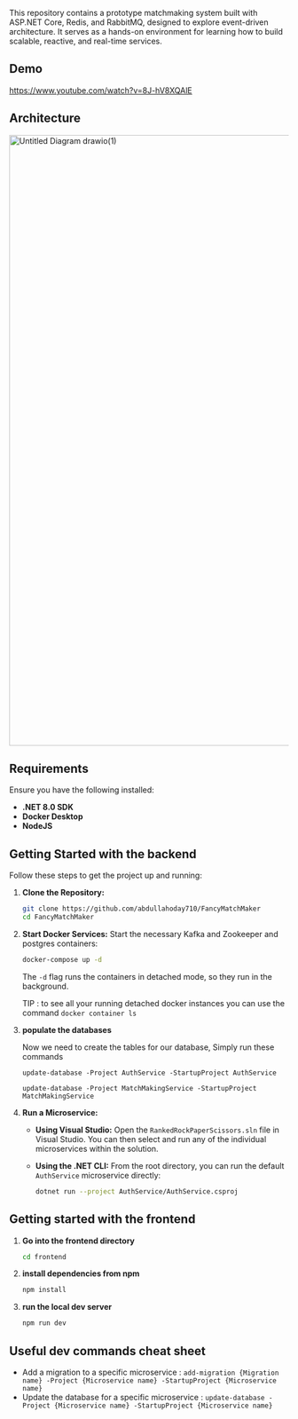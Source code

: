 This repository contains a prototype matchmaking system built with ASP.NET Core, Redis, and RabbitMQ, designed to explore event-driven architecture. It serves as a hands-on environment for learning how to build scalable, reactive, and real-time services.

## Demo
https://www.youtube.com/watch?v=8J-hV8XQAlE

## Architecture
<img width="1701" height="1101" alt="Untitled Diagram drawio(1)" src="https://github.com/user-attachments/assets/98545b9a-e3e3-4514-8447-1f65a8dee4a1" />

## Requirements

Ensure you have the following installed:

* **.NET 8.0 SDK**
* **Docker Desktop**
* **NodeJS**



## Getting Started with the backend

Follow these steps to get the project up and running:

1.  **Clone the Repository:**
    ```bash
    git clone https://github.com/abdullahoday710/FancyMatchMaker
    cd FancyMatchMaker
    ```

2.  **Start Docker Services:**
   Start the necessary Kafka and Zookeeper and postgres containers:
    ```bash
    docker-compose up -d
    ```
    The `-d` flag runs the containers in detached mode, so they run in the background.

    TIP : to see all your running detached docker instances you can use the command ```docker container ls```

3. **populate the databases**
   
   Now we need to create the tables for our database, Simply run these commands
   
   ```update-database -Project AuthService -StartupProject AuthService```
   
   ```update-database -Project MatchMakingService -StartupProject MatchMakingService```

5.  **Run a Microservice:**

    * **Using Visual Studio:**
        Open the `RankedRockPaperScissors.sln` file in Visual Studio. You can then select and run any of the individual microservices within the solution.

    * **Using the .NET CLI:**
        From the root directory, you can run the default `AuthService` microservice directly:
        ```bash
        dotnet run --project AuthService/AuthService.csproj
        ```
## Getting started with the frontend
1. **Go into the frontend directory**
   ```bash
   cd frontend
   ```
2. **install dependencies from npm**
   ```bash
   npm install
   ```
3. **run the local dev server**
   ```bash
   npm run dev
   ```

## Useful dev commands cheat sheet
- Add a migration to a specific microservice : ```add-migration {Migration name} -Project {Microservice name} -StartupProject {Microservice name}```
- Update the database for a specific microservice : ```update-database -Project {Microservice name} -StartupProject {Microservice name}```
